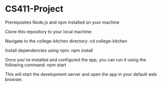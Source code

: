 # CS411-Project

Prerequisites Node.js and npm installed on your machine

Clone this repository to your local machine:

Navigate to the college-kitchen directory: cd college-kitchen

Install dependencies using npm: npm install

Once you've installed and configured the app, you can run it using the following command: npm start

This will start the development server and open the app in your default web browser.
